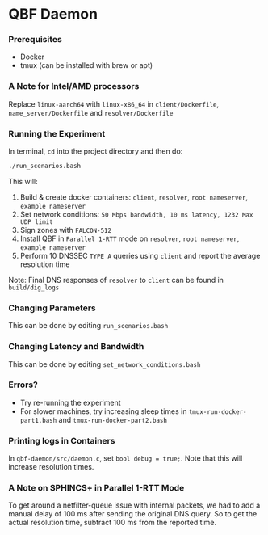 # QBF Daemon

### Prerequisites

* Docker
* tmux (can be installed with brew or apt)

### A Note for Intel/AMD processors

Replace `linux-aarch64` with `linux-x86_64` in `client/Dockerfile`, `name_server/Dockerfile` and `resolver/Dockerfile`

### Running the Experiment

In terminal, `cd` into the project directory and then do:

  ```sh
  ./run_scenarios.bash
  ```

This will:

1. Build & create docker containers: `client`, `resolver`, `root nameserver`, `example nameserver`
2. Set network conditions: `50 Mbps bandwidth, 10 ms latency, 1232 Max UDP limit`
4. Sign zones with `FALCON-512`
5. Install QBF in `Parallel 1-RTT` mode on `resolver`, `root nameserver`, `example nameserver`
6. Perform 10 DNSSEC `TYPE A` queries using `client` and report the average resolution time

Note: Final DNS responses of `resolver` to `client` can be found in `build/dig_logs`

### Changing Parameters

This can be done by editing `run_scenarios.bash`

### Changing Latency and Bandwidth

This can be done by editing `set_network_conditions.bash`

### Errors?

* Try re-running the experiment
* For slower machines, try increasing sleep times in `tmux-run-docker-part1.bash` and `tmux-run-docker-part2.bash`

### Printing logs in Containers

In `qbf-daemon/src/daemon.c`, set `bool debug = true;`.
Note that this will increase resolution times.

### A Note on SPHINCS+ in Parallel 1-RTT Mode

To get around a netfilter-queue issue with internal packets, we had to add a manual delay of 100 ms after sending the
original DNS query.
So to get the actual resolution time, subtract 100 ms from the reported time.



